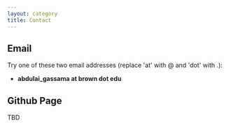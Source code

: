 ```yaml
---
layout: category
title: Contact
---
```


## Email
Try one of these two email addresses (replace 'at' with @ and 'dot' with .):
  * **abdulai_gassama at brown dot edu**
## Github Page
TBD
